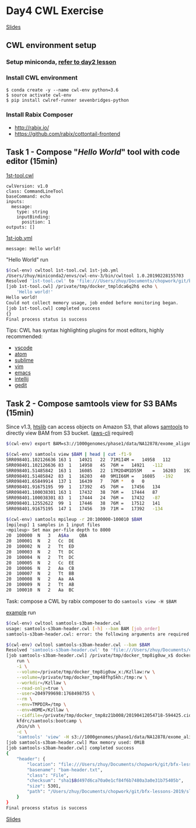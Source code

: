 # Day4 CWL Exercise

[Slides](../slides/day4/day4.md)

## CWL environment setup
### Setup miniconda, [refer to day2 lesson](https://github.com/samesense/bfx-lessons-2019/blob/master/lessons/day2.md#setup-miniconda)

### Install CWL environment
```
$ conda create -y --name cwl-env python=3.6
$ source activate cwl-env
$ pip install cwlref-runner sevenbridges-python
```

### Install Rabix Composer
- http://rabix.io/
- https://github.com/rabix/cottontail-frontend


## Task 1 - Compose "_Hello World_" tool with code editor (15min)
[1st-tool.cwl](../slides/day4/examples/1st-tool.cwl)
```
cwlVersion: v1.0
class: CommandLineTool
baseCommand: echo
inputs:
  message:
    type: string
    inputBinding:
      position: 1
outputs: []
```
[1st-job.yml](../slides/day4/examples/1st-job.yml)
```
message: Hello world!
```
"Hello World" run
```bash
$(cwl-env) cwltool 1st-tool.cwl 1st-job.yml
/Users/zhuy/miniconda2/envs/cwl-env-3/bin/cwltool 1.0.20190228155703
Resolved '1st-tool.cwl' to 'file:///Users/zhuy/Documents/chopwork/git/bfx-lessons-2019/slides/day4/examples/1st-tool.cwl'
[job 1st-tool.cwl] /private/tmp/docker_tmpldca6q2h$ echo \
    'Hello world!'
Hello world!
Could not collect memory usage, job ended before monitoring began.
[job 1st-tool.cwl] completed success
{}
Final process status is success
```
Tips: CWL has syntax highlighting plugins for most editors, highly recommended:
- [vscode](https://github.com/manabuishii/vscode-cwl)
- [atom](https://github.com/manabuishii/language-cwl)
- [sublime](https://github.com/manabuishii/sublime-cwl-syntax)
- [vim](https://github.com/manabuishii/vim-cwl)
- [emacs](https://github.com/tom-tan/cwl-mode)
- [intellij](https://gitlab.com/AleksandrSl/cwl-plugin)
- [gedit](http://biosyntax.org/)

## Task 2 - Compose samtools view for S3 BAMs (15min)
Since v1.3, [htslib](http://www.htslib.org/download/) can access objects on Amazon S3, that allows [samtools](http://www.htslib.org/download/) to directly view BAM from S3 bucket. ([aws-cli](https://docs.aws.amazon.com/cli/latest/userguide/cli-chap-install.html) required)
```bash
$(cwl-env) export BAM=s3://1000genomes/phase1/data/NA12878/exome_alignment/NA12878.mapped.illumina.mosaik.CEU.exome.20110411.bam

$(cwl-env) samtools view $BAM | head | cut -f1-9
SRR098401.102126636	163	1	14921	22	71M1I4M	=	14958	112
SRR098401.102126636	83	1	14958	45	76M	=	14921	-112
SRR098401.51485842	163	1	16085	22	17M2D4M1D55M	=	16203	192
SRR098401.51485842	83	1	16203	40	9M1I66M	=	16085	-192
SRR098401.65849914	137	1	16439	7	76M	*	0	0
SRR098401.91675195	99	1	17392	45	76M	=	17456	134
SRR098401.100038301	163	1	17432	38	76M	=	17444	87
SRR098401.100038301	83	1	17444	24	76M	=	17432	-87
SRR098401.12552622	99	1	17446	38	76M	=	17512	141
SRR098401.91675195	147	1	17456	39	71M	=	17392	-134

$(cwl-env) samtools mpileup -r 20:100000-100010 $BAM
[mpileup] 1 samples in 1 input files
<mpileup> Set max per-file depth to 8000
20	100000	N	3	A$Aa	QBA
20	100001	N	2	Cc	DE
20	100002	N	2	Tt	ED
20	100003	N	2	Tt	DC
20	100004	N	2	Tt	DC
20	100005	N	2	Cc	EE
20	100006	N	2	Aa	CB
20	100007	N	2	Tt	BB
20	100008	N	2	Aa	AA
20	100009	N	2	Tt	AB
20	100010	N	2	Aa	BC
```

Task: compose a CWL by rabix composer to do `samtools view -H $BAM`

[example](../slides/day4/examples/samtools-s3bam-header.cwl) run
```bash
$(cwl-env) cwltool samtools-s3bam-header.cwl
usage: samtools-s3bam-header.cwl [-h] --bam BAM [job_order]
samtools-s3bam-header.cwl: error: the following arguments are required: --bam

$(cwl-env) cwltool samtools-s3bam-header.cwl --bam $BAM
Resolved 'samtools-s3bam-header.cwl' to 'file:///Users/zhuy/Documents/chopwork/git/bfx-lessons-2019/slides/day4/examples/samtools-s3bam-header.cwl'
[job samtools-s3bam-header.cwl] /private/tmp/docker_tmp8ig0uw_x$ docker \
    run \
    -i \
    --volume=/private/tmp/docker_tmp8ig0uw_x:/Kzllaw:rw \
    --volume=/private/tmp/docker_tmp48fhp5kh:/tmp:rw \
    --workdir=/Kzllaw \
    --read-only=true \
    --user=2049799698:1768498755 \
    --rm \
    --env=TMPDIR=/tmp \
    --env=HOME=/Kzllaw \
    --cidfile=/private/tmp/docker_tmp8z21b008/20190412054718-594425.cid \
    kfdrc/samtools:bootcamp \
    /bin/sh \
    -c \
    'samtools' 'view' -H s3://1000genomes/phase1/data/NA12878/exome_alignment/NA12878.mapped.illumina.mosaik.CEU.exome.20110411.bam > bam-header.txt
[job samtools-s3bam-header.cwl] Max memory used: 0MiB
[job samtools-s3bam-header.cwl] completed success
{
    "header": {
        "location": "file:///Users/zhuy/Documents/chopwork/git/bfx-lessons-2019/slides/day4/examples/bam-header.txt",
        "basename": "bam-header.txt",
        "class": "File",
        "checksum": "sha1$8d497d6ca70a0e1cf84f6b7480a3a0e31b75405b",
        "size": 5301,
        "path": "/Users/zhuy/Documents/chopwork/git/bfx-lessons-2019/slides/day4/examples/bam-header.txt"
    }
}
Final process status is success
```

[Slides](../slides/day4/day4.md)